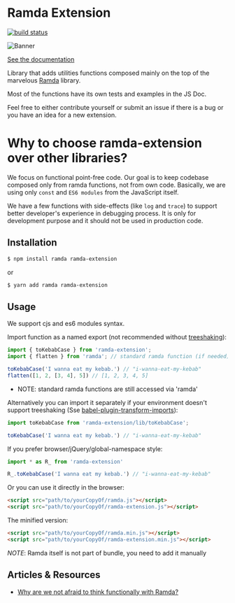 # Ramda Extension

[![build status](https://img.shields.io/travis/tommmyy/ramda-extension/master.svg?style=flat-square)](https://travis-ci.org/tommmyy/ramda-extension)

![Banner](/ramda_banner.gif)

[See the documentation](https://ramda-extension.firebaseapp.com)

Library that adds utilities functions composed mainly on the top of the marvelous [Ramda](http://ramdajs.com) library.

Most of the functions have its own tests and examples in the JS Doc.

Feel free to either contribute yourself or submit an issue if there is a bug or you have an idea for a new extension.

# Why to choose ramda-extension over other libraries?

We focus on functional point-free code. Our goal is to keep codebase composed only from ramda functions, not from own code. Basically, we are using only `const` and `ES6 modules` from the JavaScript itself.

We have a few functions with side-effects (like `log` and `trace`) to support better developer's experience in debugging process. It is only for development purpose and it should not be used in production code.

## Installation

```bash
$ npm install ramda ramda-extension
```

or

```bash
$ yarn add ramda ramda-extension
```

## Usage

We support cjs and es6 modules syntax.

Import function as a named export (not recommended without [treeshaking](https://webpack.js.org/guides/tree-shaking/)):

```js
import { toKebabCase } from 'ramda-extension';
import { flatten } from 'ramda'; // standard ramda function (if needed)

toKebabCase('I wanna eat my kebab.') // "i-wanna-eat-my-kebab"
flatten([1, 2, [3, 4], 5]) // [1, 2, 3, 4, 5]
```
* NOTE: standard ramda functions are still accessed via 'ramda'

Alternatively you can import it separately if your environment doesn't support treeshaking (Sse [babel-plugin-transform-imports](https://www.npmjs.com/package/babel-plugin-transform-imports)):

```js
import toKebabCase from 'ramda-extension/lib/toKebabCase';

toKebabCase('I wanna eat my kebab.') // "i-wanna-eat-my-kebab"
```

If you prefer browser/jQuery/global-namespace style:

```js
import * as R_ from 'ramda-extension'

R_.toKebabCase('I wanna eat my kebab.') // "i-wanna-eat-my-kebab"
```

Or you can use it directly in the browser:

```html
<script src="path/to/yourCopyOf/ramda.js"></script>
<script src="path/to/yourCopyOf/ramda-extension.js"></script>
```

The minified version:

```html
<script src="path/to/yourCopyOf/ramda.min.js"></script>
<script src="path/to/yourCopyOf/ramda-extension.min.js"></script>
```

_NOTE_: Ramda itself is not part of bundle, you need to add it manually

## Articles & Resources

- [Why are we not afraid to think functionally with Ramda?](https://medium.com/@tyna.kamenicka/why-are-we-not-afraid-to-think-functionally-with-ramda-fb17f733fde8#c898-5ab767b22b17)
